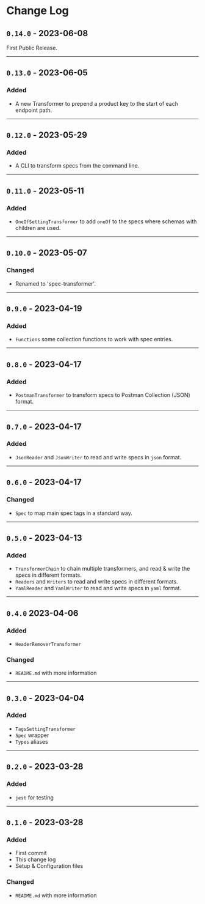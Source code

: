 # Change Log

## `0.14.0` - 2023-06-08

First Public Release.

---

## `0.13.0` - 2023-06-05

### Added

- A new Transformer to prepend a product key to the start of each endpoint path.

---

## `0.12.0` - 2023-05-29

### Added

- A CLI to transform specs from the command line.

---

## `0.11.0` - 2023-05-11

### Added

- `OneOfSettingTransformer` to add `oneOf` to the specs where schemas with children are used.

---

## `0.10.0` - 2023-05-07

### Changed

- Renamed to 'spec-transformer'.

---

## `0.9.0` - 2023-04-19

### Added

- `Functions` some collection functions to work with spec entries.

---

## `0.8.0` - 2023-04-17

### Added

- `PostmanTransformer` to transform specs to Postman Collection (JSON) format.

---

## `0.7.0` - 2023-04-17

### Added

- `JsonReader` and `JsonWriter` to read and write specs in `json` format.

---

## `0.6.0` - 2023-04-17

### Changed

- `Spec` to map main spec tags in a standard way.

---

## `0.5.0` - 2023-04-13

### Added

- `TransformerChain` to chain multiple transformers, and read & write the specs in different formats.
- `Readers` and `Writers` to read and write specs in different formats.
- `YamlReader` and `YamlWriter` to read and write specs in `yaml` format.

---

## `0.4.0` 2023-04-06

### Added

- `HeaderRemoverTransformer`

### Changed

- `README.md` with more information

---

## `0.3.0` - 2023-04-04

### Added

- `TagsSettingTransformer`
- `Spec` wrapper
- `Types` aliases

---

## `0.2.0` - 2023-03-28

### Added

- `jest` for testing

---

## `0.1.0` - 2023-03-28

### Added

- First commit
- This change log
- Setup & Configuration files

### Changed

- `README.md` with more information
